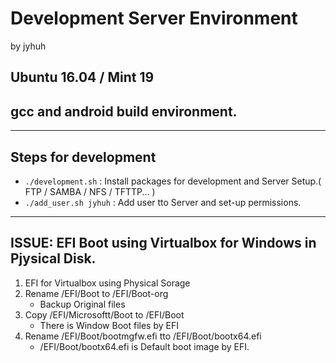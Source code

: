 # Development Server Environment
by jyhuh

## Ubuntu 16.04 / Mint 19

## gcc and android build environment.

---

## Steps for development
- `./development.sh` : Install packages for development and Server Setup.( FTP / SAMBA / NFS / TFTTP... )
- `./add_user.sh jyhuh` : Add user tto Server and set-up permissions.

---

## ISSUE: EFI Boot using Virtualbox for Windows in Pjysical Disk.

1. EFI for Virtualbox using Physical Sorage
2. Rename /EFI/Boot to /EFI/Boot-org
   - Backup Original files
3. Copy /EFI/Microsoftt/Boot to /EFI/Boot
   - There is Window Boot files by EFI
4. Rename /EFI/Boot/bootmgfw.efi tto /EFI/Boot/bootx64.efi
   - /EFI/Boot/bootx64.efi is Default boot image by EFI.
